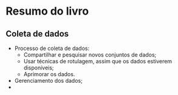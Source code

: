# Resumo do livro

## Coleta de dados

- Processo de coleta de dados:
  - Compartilhar e pesquisar novos conjuntos de dados;
  - Usar técnicas de rotulagem, assim que os dados estiverem disponíveis;
  - Aprimorar os dados.
- Gerenciamento dos dados;
- 